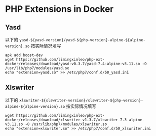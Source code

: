 # PHP Extensions in Docker

## Yasd

以下的 `yasd-${yasd-version}/yasd-${php-version}-alpine-${alpine-version}.so` 按实际情况填写

```shell
apk add boost-dev
wget https://github.com/limingxinleo/php-ext-docker/releases/download/yasd-v0.3.7/yasd-7.4-alpine-v3.11.so -O /usr/lib/php7/modules/yasd.so
echo "extension=yasd.so" >> /etc/php7/conf.d/50_yasd.ini
```

## Xlswriter

以下的 `xlswriter-${xlswriter-version}/xlswriter-${php-version}-alpine-${alpine-version}.so` 按实际情况填写

```shell
wget https://github.com/limingxinleo/php-ext-docker/releases/download/xlswriter-v1.3.7/xlswriter-7.3-alpine-v3.11.so -O /usr/lib/php7/modules/xlswriter.so
echo "extension=xlswriter.so" >> /etc/php7/conf.d/50_xlswriter.ini
```
